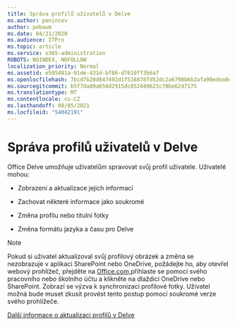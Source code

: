 ```yaml
---
title: Správa profilů uživatelů v Delve
ms.author: ponincev
author: pebaum
ms.date: 04/21/2020
ms.audience: ITPro
ms.topic: article
ms.service: o365-administration
ROBOTS: NOINDEX, NOFOLLOW
localization_priority: Normal
ms.assetid: e595481a-91de-431d-bf86-d7610ff3b6a7
ms.openlocfilehash: 7bcd7b20d847492d1f516878fd52dc2a6798b6b2afa90edea8eb4e460834a4eb
ms.sourcegitcommit: b5f7da89a650d2915dc652449623c78be6247175
ms.translationtype: MT
ms.contentlocale: cs-CZ
ms.lasthandoff: 08/05/2021
ms.locfileid: "54042191"
---
```

# <a name="manage-user-profiles-in-delve"></a>Správa profilů uživatelů v Delve

Office Delve umožňuje uživatelům spravovat svůj profil uživatele. Uživatelé mohou:
  
- Zobrazení a aktualizace jejich informací
    
- Zachovat některé informace jako soukromé
    
- Změna profilu nebo titulní fotky
    
- Změna formátu jazyka a času pro Delve
    
> [!NOTE]
> Pokud si uživatel aktualizoval svůj profilový obrázek a změna se nezobrazuje v aplikaci SharePoint nebo OneDrive, požádejte ho, aby otevřel webový prohlížeč, přejděte na [Office.com,](https://www.office.com)přihlaste se pomocí svého pracovního nebo školního účtu a klikněte na dlaždici OneDrive nebo SharePoint. Zobrazí se výzva k synchronizaci profilové fotky. Uživatel možná bude muset zkusit provést tento postup pomocí soukromé verze svého prohlížeče. 
  
[Další informace o aktualizaci profilů v Delve](https://go.microsoft.com/fwlink/?linkid=735070)
  

